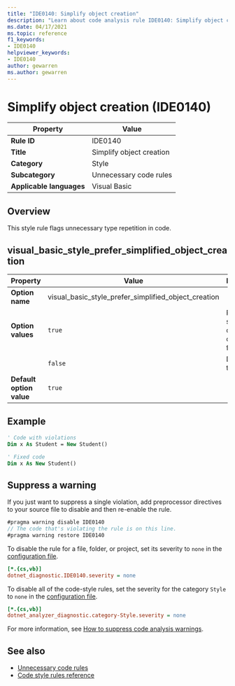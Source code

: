 ```yaml
---
title: "IDE0140: Simplify object creation"
description: "Learn about code analysis rule IDE0140: Simplify object creation"
ms.date: 04/17/2021
ms.topic: reference
f1_keywords:
- IDE0140
helpviewer_keywords:
- IDE0140
author: gewarren
ms.author: gewarren
---
```

# Simplify object creation (IDE0140)

|Property|Value|
|-|-|
| **Rule ID** | IDE0140 |
| **Title** | Simplify object creation |
| **Category** | Style |
| **Subcategory** | Unnecessary code rules |
| **Applicable languages** | Visual Basic | |

## Overview

This style rule flags unnecessary type repetition in code.

## visual_basic_style_prefer_simplified_object_creation

|Property|Value|Description|
|-|-|-|
| **Option name** | visual_basic_style_prefer_simplified_object_creation  | |
| **Option values** | `true` | Prefer simplified object creation form|
||`false` | Disables the rule. |
| **Default option value** | `true` | |

## Example

```vb
' Code with violations
Dim x As Student = New Student()

' Fixed code
Dim x As New Student()
```

## Suppress a warning

If you just want to suppress a single violation, add preprocessor directives to your source file to disable and then re-enable the rule.

```csharp
#pragma warning disable IDE0140
// The code that's violating the rule is on this line.
#pragma warning restore IDE0140
```

To disable the rule for a file, folder, or project, set its severity to `none` in the [configuration file](../configuration-files.md).

```ini
[*.{cs,vb}]
dotnet_diagnostic.IDE0140.severity = none
```

To disable all of the code-style rules, set the severity for the category `Style` to `none` in the [configuration file](../configuration-files.md).

```ini
[*.{cs,vb}]
dotnet_analyzer_diagnostic.category-Style.severity = none
```

For more information, see [How to suppress code analysis warnings](../suppress-warnings.md).

## See also

- [Unnecessary code rules](unnecessary-code-rules.md)
- [Code style rules reference](index.md)
